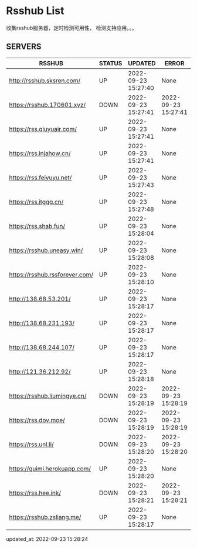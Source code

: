 # Rsshub List

收集rsshub服务器，定时检测可用性， 检测支持应用。。。


## SERVERS

|  RSSHUB   | STATUS  | UPDATED  | ERROR  | TWITTER |  
|  ----  | ----  | ----  | ----  | ---- |  
| http://rsshub.sksren.com/ | UP | 2022-09-23 15:27:40 | None |OK|  
| https://rsshub.170601.xyz/ | DOWN | 2022-09-23 15:27:41 | 2022-09-23 15:27:41 |  
| https://rss.qiuyuair.com/ | UP | 2022-09-23 15:27:41 | None ||  
| https://rss.injahow.cn/ | UP | 2022-09-23 15:27:41 | None ||  
| https://rss.feiyuyu.net/ | UP | 2022-09-23 15:27:43 | None ||  
| https://rss.itggg.cn/ | UP | 2022-09-23 15:27:48 | None ||  
| https://rss.shab.fun/ | UP | 2022-09-23 15:28:04 | None |OK|  
| https://rsshub.uneasy.win/ | UP | 2022-09-23 15:28:08 | None |OK|  
| https://rsshub.rssforever.com/ | UP | 2022-09-23 15:28:10 | None |OK|  
| http://138.68.53.201/ | UP | 2022-09-23 15:28:17 | None ||  
| http://138.68.231.193/ | UP | 2022-09-23 15:28:17 | None ||  
| http://138.68.244.107/ | UP | 2022-09-23 15:28:17 | None ||  
| http://121.36.212.92/ | UP | 2022-09-23 15:28:18 | None ||  
| https://rsshub.liumingye.cn/ | DOWN | 2022-09-23 15:28:19 | 2022-09-23 15:28:19 |  
| https://rss.dov.moe/ | DOWN | 2022-09-23 15:28:19 | 2022-09-23 15:28:19 |  
| https://rss.unl.li/ | DOWN | 2022-09-23 15:28:20 | 2022-09-23 15:28:20 |  
| https://guimi.herokuapp.com/ | UP | 2022-09-23 15:28:20 | None ||  
| https://rss.hee.ink/ | DOWN | 2022-09-23 15:28:21 | 2022-09-23 15:28:21 |  
| https://rsshub.zsliang.me/ | UP | 2022-09-23 15:28:17 | None |OK|  
  

updated_at: 2022-09-23 15:28:24  
